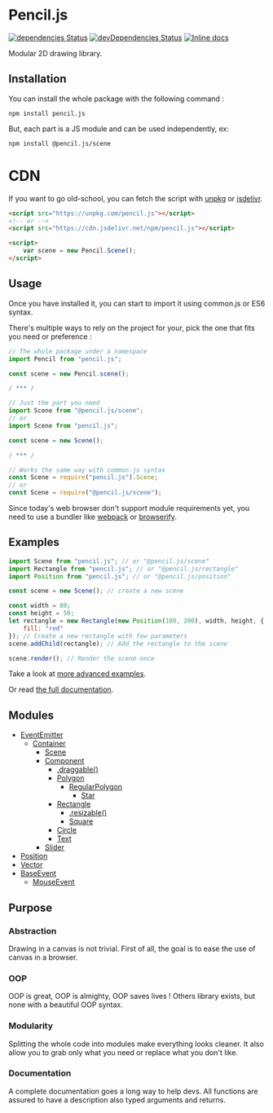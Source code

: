 # Pencil.js
[![dependencies Status](https://david-dm.org/GMartigny/pencil.js/status.svg)](https://david-dm.org/GMartigny/pencil.js)
[![devDependencies Status](https://david-dm.org/GMartigny/pencil.js/dev-status.svg)](https://david-dm.org/GMartigny/pencil.js?type=dev)
[![Inline docs](http://inch-ci.org/github/GMartigny/pencil.js.svg?branch=master)](http://inch-ci.org/github/GMartigny/pencil.js)

Modular 2D drawing library.


## Installation
You can install the whole package with the following command :

    npm install pencil.js


But, each part is a JS module and can be used independently, ex:

    npm install @pencil.js/scene

# CDN

If you want to go old-school, you can fetch the script with [unpkg](https://unpkg.com/) or [jsdelivr](https://www.jsdelivr.com/).

```html
<script src="https://unpkg.com/pencil.js"></script>
<!-- or -->
<script src="https://cdn.jsdelivr.net/npm/pencil.js"></script>

<script>
    var scene = new Pencil.Scene();
</script>
```


## Usage

Once you have installed it, you can start to import it using common.js or ES6 syntax.

There's multiple ways to rely on the project for your, pick the one that fits you need or preference :

```js
// The whole package under a namespace
import Pencil from "pencil.js";

const scene = new Pencil.scene();

/ *** /

// Just the part you need
import Scene from "@pencil.js/scene";
// or
import Scene from "pencil.js";

const scene = new Scene();

/ *** /

// Works the same way with common.js syntax
const Scene = require("pencil.js").Scene;
// or
const Scene = require("@pencil.js/scene");
```

Since today's web browser don't support module requirements yet, you need to use a bundler like [webpack](https://webpack.js.org/) or [browserify](http://browserify.org/).


## Examples

```js
import Scene from "pencil.js"; // or "@pencil.js/scene"
import Rectangle from "pencil.js"; // or "@pencil.js/rectangle"
import Position from "pencil.js"; // or "@pencil.js/position"

const scene = new Scene(); // create a new scene

const width = 80;
const height = 50;
let rectangle = new Rectangle(new Position(100, 200), width, height, {
    fill: "red"
}); // Create a new rectangle with few parameters
scene.addChild(rectangle); // Add the rectangle to the scene

scene.render(); // Render the scene once
```
    
Take a look at [more advanced examples]().

Or read [the full documentation]().

## Modules

 * [EventEmitter](/modules/eventemitter)
   * [Container](/modules/eventemitter/container)
     * [Scene](/modules/eventemitter/container/scene)
     * [Component](/modules/eventemitter/container/component)
       * [.draggable()](/modules/eventemitter/container/component/draggable)
       * [Polygon](/modules/eventemitter/container/component/polygon)
         * [RegularPolygon](/modules/eventemitter/container/component/polygon/regular-polygon)
           * [Star](/modules/eventemitter/container/component/polygon/regular-polygon/star)
       * [Rectangle](/modules/eventemitter/container/component/rectangle)
         * [.resizable()](/modules/eventemitter/container/component/rectangle/resizable)
         * [Square](/modules/eventemitter/container/component/rectangle/square)
       * [Circle](/modules/eventemitter/container/component/circle)
       * [Text](/modules/eventemitter/container/component/text)
     * [Slider](/modules/eventemitter/container/container/slider)
 * [Position](/modules/position)
 * [Vector](/modules/vector)
 * [BaseEvent](/modules/baseevent)
   * [MouseEvent](/modules/baseevent/mouseevent)


## Purpose

### Abstraction
Drawing in a canvas is not trivial.
First of all, the goal is to ease the use of canvas in a browser.

### OOP
OOP is great, OOP is almighty, OOP saves lives !
Others library exists, but none with a beautiful OOP syntax.

### Modularity
Splitting the whole code into modules make everything looks cleaner.
It also allow you to grab only what you need or replace what you don't like.

### Documentation
A complete documentation goes a long way to help devs.
All functions are assured to have a description also typed arguments and returns.
